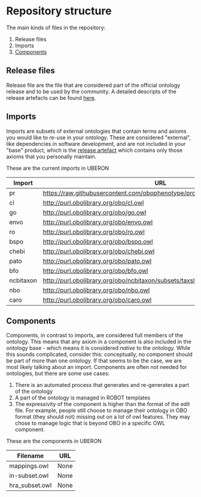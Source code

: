 # Repository structure

The main kinds of files in the repository:

1. Release files
2. Imports
3. [Components](#Components)

## Release files
Release file are the file that are considered part of the official ontology release and to be used by the community. A detailed descripts of the release artefacts can be found [here](https://github.com/INCATools/ontology-development-kit/blob/master/docs/ReleaseArtefacts.md).

## Imports
Imports are subsets of external ontologies that contain terms and axioms you would like to re-use in your ontology. These are considered "external", like dependencies in software development, and are not included in your "base" product, which is the [release artefact](https://github.com/INCATools/ontology-development-kit/blob/master/docs/ReleaseArtefacts.md) which contains only those axioms that you personally maintain.

These are the current imports in UBERON

| Import | URL | Type |
| ------ | --- | ---- |
| pr | https://raw.githubusercontent.com/obophenotype/pro_obo_slim/master/pr_slim.owl | None |
| cl | http://purl.obolibrary.org/obo/cl.owl | None |
| go | http://purl.obolibrary.org/obo/go.owl | None |
| envo | http://purl.obolibrary.org/obo/envo.owl | None |
| ro | http://purl.obolibrary.org/obo/ro.owl | None |
| bspo | http://purl.obolibrary.org/obo/bspo.owl | None |
| chebi | http://purl.obolibrary.org/obo/chebi.owl | None |
| pato | http://purl.obolibrary.org/obo/pato.owl | None |
| bfo | http://purl.obolibrary.org/obo/bfo.owl | None |
| ncbitaxon | http://purl.obolibrary.org/obo/ncbitaxon/subsets/taxslim.owl | None |
| nbo | http://purl.obolibrary.org/obo/nbo.owl | None |
| caro | http://purl.obolibrary.org/obo/caro.owl | None |

## Components
Components, in contrast to imports, are considered full members of the ontology. This means that any axiom in a component is also included in the ontology base - which means it is considered _native_ to the ontology. While this sounds complicated, consider this: conceptually, no component should be part of more than one ontology. If that seems to be the case, we are most likely talking about an import. Components are often not needed for ontologies, but there are some use cases:

1. There is an automated process that generates and re-generates a part of the ontology
2. A part of the ontology is managed in ROBOT templates
3. The expressivity of the component is higher than the format of the edit file. For example, people still choose to manage their ontology in OBO format (they should not) missing out on a lot of owl features. They may chose to manage logic that is beyond OBO in a specific OWL component.

These are the components in UBERON

| Filename | URL |
| -------- | --- |
| mappings.owl | None |
| in-subset.owl | None |
| hra_subset.owl | None |
